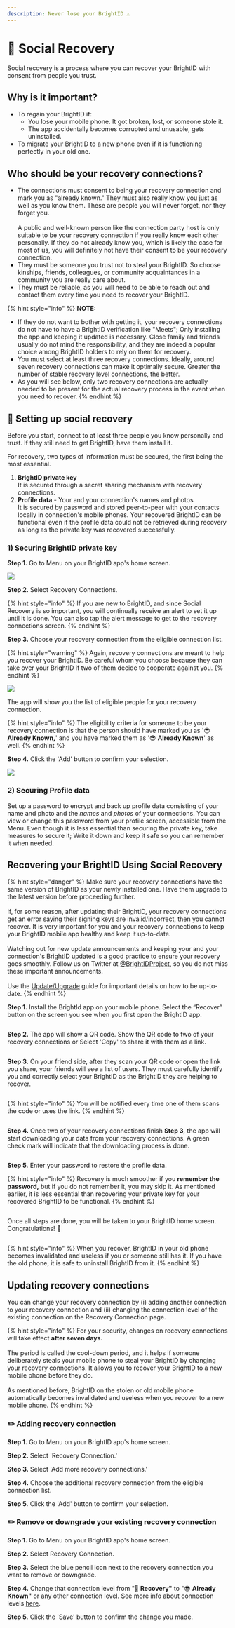 ```yaml
---
description: Never lose your BrightID ⚠️
---
```


# 👯 Social Recovery

Social recovery is a process where you can recover your BrightID with consent from people you trust.

## **Why is it important?**

* To regain your BrightID if:
  * You lose your mobile phone. It got broken, lost, or someone stole it.
  * The app accidentally becomes corrupted and unusable, gets uninstalled.
* To migrate your BrightID to a new phone even if it is functioning perfectly in your old one.

## **Who should be your recovery connections?**

* The connections must consent to being your recovery connection and mark you as "already known." They must also really know you just as well as you know them. These are people you will never forget, nor they forget you.\
  \
  A public and well-known person like the connection party host is only suitable to be your recovery connection if you really know each other personally. If they do not already know you, which is likely the case for most of us, you will definitely not have their consent to be your recovery connection.
* They must be someone you trust not to steal your BrightID. So choose kinships, friends, colleagues, or community acquaintances in a community you are really care about.
* They must be reliable, as you will need to be able to reach out and contact them every time you need to recover your BrightID.

{% hint style="info" %}
**NOTE:**

* If they do not want to bother with getting it, your recovery connections do not have to have a BrightID verification like "Meets"; Only installing the app and keeping it updated is necessary. Close family and friends usually do not mind the responsibility, and they are indeed a popular choice among BrightID holders to rely on them for recovery.
* You must select at least three recovery connections. Ideally, around seven recovery connections can make it optimally secure. Greater the number of stable recovery level connections, the better.
* As you will see below, only two recovery connections are actually needed to be present for the actual recovery process in the event when you need to recover.
{% endhint %}

## 🔐 Setting up social recovery

Before you start, connect to at least three people you know personally and trust. If they still need to get BrightID, have them install it.&#x20;

For recovery, two types of information must be secured, the first being the most essential.

1. **BrightID private key**\
   It is secured through a secret sharing mechanism with recovery connections.
2. **Profile data** - Your and your connection's names and photos\
   It is secured by password and stored peer-to-peer with your contacts locally in connection's mobile phones. Your recovered BrightID can be functional even if the profile data could not be retrieved during recovery as long as the private key was recovered successfully.

### 1) Securing BrightID private key

**Step 1.** Go to Menu on your BrightID app's home screen.&#x20;

![](<../.gitbook/assets/Social Recovery\_S1.png>)

**Step 2.** Select Recovery Connections.

{% hint style="info" %}
If you are new to BrightID, and since Social Recovery is so important, you will continually receive an alert to set it up until it is done. You can also tap the alert message to get to the recovery connections screen.
{% endhint %}

**Step 3.** Choose your recovery connection from the eligible connection list.&#x20;

{% hint style="warning" %}
Again, recovery connections are meant to help you recover your BrightID. Be careful whom you choose because they can take over your BrightID if two of them decide to cooperate against you.
{% endhint %}

![](<../.gitbook/assets/Social Recovery\_S3.png>)

The app will show you the list of eligible people for your recovery connection.&#x20;

{% hint style="info" %}
The eligibility criteria for someone to be your recovery connection is that the person should have marked you as '😎 **Already Known,**' and you have marked them as '😎 **Already Known**' as well.&#x20;
{% endhint %}

**Step 4.** Click the 'Add' button to confirm your selection.

![](<../.gitbook/assets/Social Recovery\_S4.png>)

### 2) Securing Profile data

Set up a password to encrypt and back up profile data consisting of your name and photo and the _names_ and _photos_ of your connections. You can view or change this password from your profile screen, accessible from the Menu. Even though it is less essential than securing the private key, take measures to secure it; Write it down and keep it safe so you can remember it when needed.

## Recovering your BrightID Using Social Recovery

{% hint style="danger" %}
Make sure your recovery connections have the same version of BrightID as your newly installed one. Have them upgrade to the latest version before proceeding further.\
\
If, for some reason, after updating their BrightID, your recovery connections get an error saying their signing keys are invalid/incorrect, then you cannot recover. It is very important for you and your recovery connections to keep your BrightID mobile app healthy and keep it up-to-date.\
\
Watching out for new update announcements and keeping your and your connection's BrightID updated is a good practice to ensure your recovery goes smoothly. Follow us on Twitter at [@BrightIDProject](https://twitter.com/BrightIDProject), so you do not miss these important announcements.\
\
Use the [Update/Upgrade](../update-upgrade.md) guide for important details on how to be up-to-date.
{% endhint %}

**Step 1.** Install the BrightId app on your mobile phone. Select the “Recover” button on the screen you see when you first open the BrightID app.

<figure><img src="../.gitbook/assets/Recovery w SR_S1.png" alt=""><figcaption></figcaption></figure>

**Step 2.** The app will show a QR code. Show the QR code to two of your recovery connections or Select 'Copy' to share it with them as a link.&#x20;

<figure><img src="../.gitbook/assets/Recovery w SR_S2 (2).png" alt=""><figcaption></figcaption></figure>

**Step 3.** On your friend side, after they scan your QR code or open the link you share, your friends will see a list of users. They must carefully identify you and correctly select your BrightID as the BrightID they are helping to recover.

<figure><img src="../.gitbook/assets/Recovery w SR_S3.png" alt=""><figcaption></figcaption></figure>

{% hint style="info" %}
You will be notified every time one of them scans the code or uses the link.&#x20;
{% endhint %}

<figure><img src="../.gitbook/assets/Recovery w SR_S3_i (1).png" alt=""><figcaption></figcaption></figure>

**Step 4.** Once two of your recovery connections finish **Step 3**, the app will start downloading your data from your recovery connections. A green check mark will indicate that the downloading process is done.

<figure><img src="../.gitbook/assets/Recovery w SR_S4.png" alt=""><figcaption></figcaption></figure>

**Step 5.** Enter your password to restore the profile data.

{% hint style="info" %}
Recovery is much smoother if you **remember the password,** but if you do not remember it, you may skip it. As mentioned earlier, it is less essential than recovering your private key for your recovered BrightID to be functional.
{% endhint %}

<figure><img src="../.gitbook/assets/Recovery w SR_S5.png" alt=""><figcaption></figcaption></figure>

Once all steps are done, you will be taken to your BrightID home screen. Congratulations! 🎊

<figure><img src="../.gitbook/assets/Recovery w SR_S6.png" alt=""><figcaption></figcaption></figure>

{% hint style="info" %}
When you recover, BrightID in your old phone becomes invalidated and useless if you or someone still has it. If you have the old phone, it is safe to uninstall BrightID from it.
{% endhint %}

## Updating recovery connections

You can change your recovery connection by (i) adding another connection to your recovery connection and (ii) changing the connection level of the existing connection on the Recovery Connection page.&#x20;

{% hint style="info" %}
For your security, changes on recovery connections will take effect **after seven days.**\
\
The period is called the cool-down period, and it helps if someone deliberately steals your mobile phone to steal your BrightID by changing your recovery connections. It allows you to recover your BrightID to a new mobile phone before they do.\
\
As mentioned before, BrightID on the stolen or old mobile phone automatically becomes invalidated and useless when you recover to a new mobile phone.
{% endhint %}

### ✏️ Adding recovery connection

**Step 1.** Go to Menu on your BrightID app's home screen.&#x20;

**Step 2.** Select 'Recovery Connection.'

**Step 3.** Select 'Add more recovery connections.'

**Step 4.** Choose the additional recovery connection from the eligible connection list.&#x20;

**Step 5.** Click the 'Add' button to confirm your selection.

### ✏️ Remove or downgrade your existing recovery connection

**Step 1.** Go to Menu on your BrightID app's home screen.&#x20;

**Step 2.** Select Recovery Connection.

**Step 3.** Select the blue pencil icon next to the recovery connection you want to remove or downgrade.

**Step 4.** Change that connection level from "🔐 **Recovery"** to "😎 **Already Known"** or any other connection level. See more info about connection levels [here](../connection-levels.md).

**Step 5.** Click the 'Save' button to confirm the change you made.

